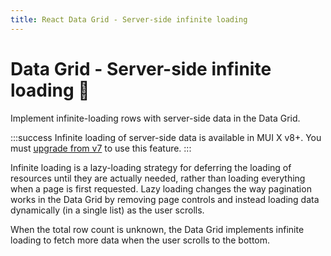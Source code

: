 ```yaml
---
title: React Data Grid - Server-side infinite loading
---
```


# Data Grid - Server-side infinite loading [<span class="plan-pro"></span>](/x/introduction/licensing/#pro-plan 'Pro plan')🚧

<p class="description">Implement infinite-loading rows with server-side data in the Data Grid.</p>

:::success
Infinite loading of server-side data is available in MUI X v8+.
You must [upgrade from v7](https://mui.com/x/migration/migration-data-grid-v7/) to use this feature.
:::

Infinite loading is a lazy-loading strategy for deferring the loading of resources until they are actually needed, rather than loading everything when a page is first requested.
Lazy loading changes the way pagination works in the Data Grid by removing page controls and instead loading data dynamically (in a single list) as the user scrolls.

When the total row count is unknown, the Data Grid implements infinite loading to fetch more data when the user scrolls to the bottom.
